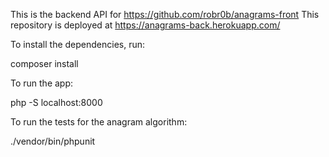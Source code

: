 This is the backend API for https://github.com/robr0b/anagrams-front
This repository is deployed at https://anagrams-back.herokuapp.com/

To install the dependencies, run:

composer install

To run the app:

php -S localhost:8000

To run the tests for the anagram algorithm:

./vendor/bin/phpunit  


